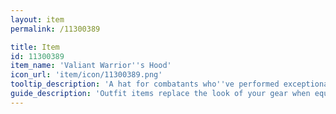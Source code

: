 ```yaml
---
layout: item
permalink: /11300389

title: Item
id: 11300389
item_name: 'Valiant Warrior''s Hood'
icon_url: 'item/icon/11300389.png'
tooltip_description: 'A hat for combatants who''ve performed exceptionally in guild championships. Only the most worthy can wear it.'
guide_description: 'Outfit items replace the look of your gear when equipped.'
---
```

